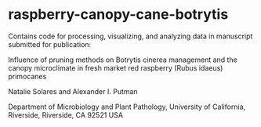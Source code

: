 # raspberry-canopy-cane-botrytis

Contains code for processing, visualizing, and analyzing data in manuscript submitted for publication:

Influence of pruning methods on Botrytis cinerea management and the canopy microclimate in fresh market red raspberry (Rubus idaeus) primocanes

Natalie Solares and Alexander I. Putman

Department of Microbiology and Plant Pathology, University of California, Riverside, Riverside, CA 92521 USA